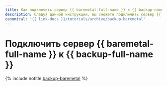 ```yaml
---
title: Как подключить сервер {{ baremetal-full-name }} к {{ backup-name }}
description: Следуя данной инструкции, вы сможете подключить сервер {{ baremetal-full-name }} к {{ backup-name }}.
canonical: '{{ link-docs }}/tutorials/archive/backup-baremetal'
---
```


# Подключить сервер {{ baremetal-full-name }} к {{ backup-full-name }}

{% include notitle [backup-baremetal](../../../_tutorials/backup/backup-baremetal.md) %}